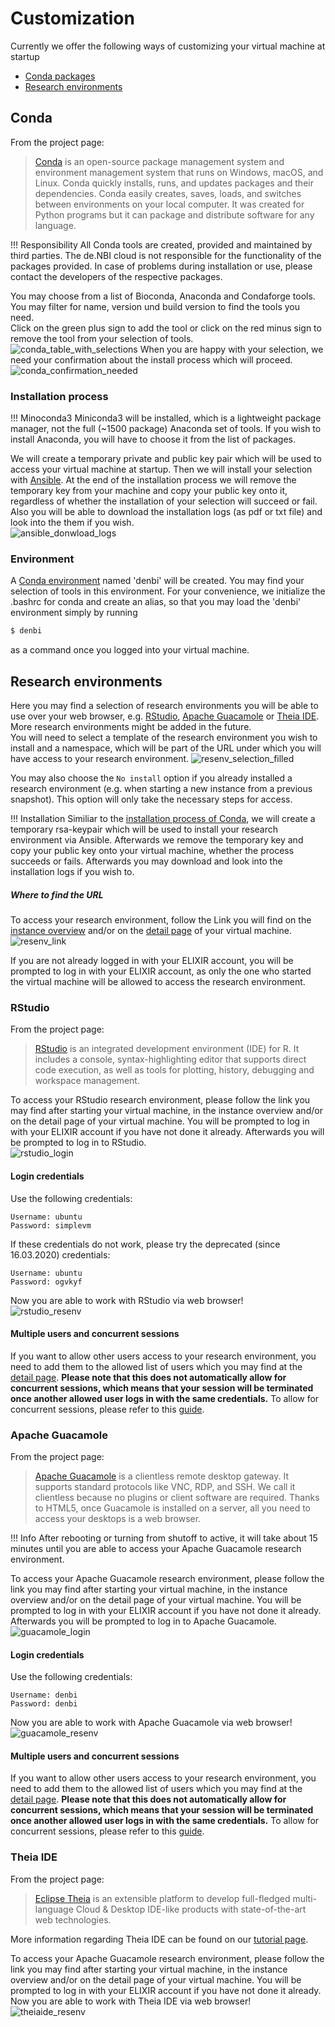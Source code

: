 # Customization
Currently we offer the following ways of customizing your virtual machine at startup  
  - [Conda packages](#conda)  
  - [Research environments](#research-environments)
  
## Conda

From the project page:
>[Conda](https://docs.conda.io/projects/conda/en/latest/index.html) is an open-source package management system and 
>environment management system that runs on Windows, macOS, and Linux. Conda quickly installs, runs, and updates 
>packages and their dependencies. Conda easily creates, saves, loads, and switches between environments on your local 
>computer. It was created for Python programs but it can package and distribute software for any language.  

!!! Responsibility
    All Conda tools are created, provided and maintained by third parties. The de.NBI cloud is not responsible for the 
    functionality of the packages provided. In case of problems during installation or use, please contact the developers 
    of the respective packages.

You may choose from a list of Bioconda, Anaconda and Condaforge tools. You may filter for name, version und build version 
to find the tools you need.  
Click on the green plus sign to add the tool or click on the red minus sign to remove the tool from your selection of tools.  
![conda_table_with_selections](./img/new_instance/new_instance_conda.png)
When you are happy with your selection, we need your confirmation about the install process which will proceed.  
![conda_confirmation_needed](./img/new_instance/new_instance_okay.png)

### Installation process

!!! Minoconda3
    Miniconda3 will be installed, which is a lightweight package manager, not the full (~1500 package) Anaconda set of tools. 
    If you wish to install Anaconda, you will have to choose it from the list of packages.

We will create a temporary private and public key pair which will be used to access your virtual machine at startup. 
Then we will install your selection with [Ansible](https://docs.ansible.com/ansible/latest/index.html). 
At the end of the installation process we will remove the temporary key from your machine and copy your public key onto it, 
regardless of whether the installation of your selection will succeed or fail.  
Also you will be able to download the installation logs (as pdf or txt file) and look into the them if you wish.  
![ansible_donwload_logs](./img/instance_detail/ansible_logs.png)

### Environment

A [Conda environment](https://docs.conda.io/projects/conda/en/latest/user-guide/concepts/environments.html) named 'denbi' 
will be created. You may find your selection of tools in this environment. For your convenience, we initialize the .bashrc 
for conda and create an alias, so that you may load the 'denbi' environment simply by running 
~~~BASH
$ denbi
~~~
as a command once you logged into your virtual machine.

## Research environments

Here you may find a selection of research environments you will be able to use over your web browser, e.g. 
[RStudio](#rstudio), [Apache Guacamole](#apache-guacamole) or [Theia IDE](#theia-ide). More research environments might 
be added in the future.  
You will need to select a template of the research environment you wish to install and a namespace, which will be part 
of the URL under which you will have access to your research environment. 
![resenv_selection_filled](./img/new_instance/new_instance_resenv_name.png)  

You may also choose the `No install` option if you already installed a research environment (e.g. when starting
a new instance from a previous snapshot). This option will only take the necessary steps for access.

!!! Installation
    Similiar to the [installation process of Conda](#conda), we will create a temporary rsa-keypair which will be used 
    to install your research environment via Ansible. Afterwards we remove the temporary key and copy your public key 
    onto your virtual machine, whether the process succeeds or fails. Afterwards you may download and look into the 
    installation logs if you wish to.

##### Where to find the URL
To access your research environment, follow the Link you will find on the [instance overview](./instance_overview.md) 
and/or on the [detail page](./instance_detail.md) of your virtual machine.  
![resenv_link](./img/instance_detail/detail_resenv.png)

If you are not already logged in with your ELIXIR account, you will be prompted to log in with your ELIXIR account, 
as only the one who started the virtual machine will be allowed to access the research environment.

### RStudio
From the project page:
>[RStudio](https://rstudio.com/products/rstudio/) is an integrated development environment (IDE) for R. It includes a 
>console, syntax-highlighting editor that supports direct code execution, as well as tools for plotting, history, 
>debugging and workspace management.  

To access your RStudio research environment, please follow the link you may find after starting your virtual machine, 
in the instance overview and/or on the detail page of your virtual machine. You will be prompted to log in with your 
ELIXIR account if you have not done it already. Afterwards you will be prompted to log in to RStudio.  
![rstudio_login](./img/customization/rstudio_login.png)  

#### Login credentials

Use the following credentials:  
```
Username: ubuntu  
Password: simplevm
```
If these credentials do not work, please try the deprecated (since 16.03.2020) credentials:
```
Username: ubuntu  
Password: ogvkyf
```
Now you are able to work with RStudio via web browser!  
![rstudio_resenv](./img/customization/rstudio_resenv.png)  

#### Multiple users and concurrent sessions

If you want to allow other users access to your research environment, you need to add them to the allowed list of users
which you may find at the [detail page](./instance_detail.md#user-management). **Please note that this does not automatically
allow for concurrent sessions, which means that your session will be terminated once another allowed user logs in with
the same credentials.** To allow for concurrent sessions, please refer to this [guide](./rstudio.md).  

### Apache Guacamole

From the project page:
> [Apache Guacamole](https://guacamole.apache.org/) is a clientless remote desktop gateway. It supports standard 
>protocols like VNC, RDP, and SSH. We call it clientless because no plugins or client software are required. Thanks to 
>HTML5, once Guacamole is installed on a server, all you need to access your desktops is a web browser.  

!!! Info
    After rebooting or turning from shutoff to active, it will take about 15 minutes until you are able to access your 
    Apache Guacamole research environment.

To access your Apache Guacamole research environment, please follow the link you may find after starting your virtual 
machine, in the instance overview and/or on the detail page of your virtual machine. You will be prompted to log in 
with your ELIXIR account if you have not done it already. Afterwards you will be prompted to log in to Apache Guacamole.  
![guacamole_login](./img/customization/guacamole_login.png)  

#### Login credentials

Use the following credentials:  
```
Username: denbi  
Password: denbi
```
Now you are able to work with Apache Guacamole via web browser!  
![guacamole_resenv](./img/customization/guacamole_resenv.png)  

#### Multiple users and concurrent sessions

If you want to allow other users access to your research environment, you need to add them to the allowed list of users
which you may find at the [detail page](./instance_detail.md#user-management). **Please note that this does not automatically
allow for concurrent sessions, which means that your session will be terminated once another allowed user logs in with
the same credentials.** To allow for concurrent sessions, please refer to this [guide](./guacamole.md).  

### Theia IDE

From the project page:
> [Eclipse Theia](https://theia-ide.org/) is an extensible platform to develop full-fledged multi-language Cloud & 
>Desktop IDE-like products with state-of-the-art web technologies.  

More information regarding Theia IDE can be found on our [tutorial page](../../Tutorials/TheiaIde/#theia-ide).  

To access your Apache Guacamole research environment, please follow the link you may find after starting your virtual 
machine, in the instance overview and/or on the detail page of your virtual machine. You will be prompted to log in with 
your ELIXIR account if you have not done it already. Now you are able to work with Theia IDE via web browser!  
![theiaide_resenv](./img/customization/theiaide_resenv.png)
